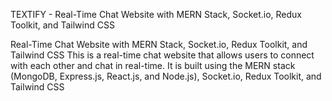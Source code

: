 TEXTIFY - Real-Time Chat Website with MERN Stack, Socket.io, Redux Toolkit, and Tailwind CSS

Real-Time Chat Website with MERN Stack, Socket.io, Redux Toolkit, and Tailwind CSS
This is a real-time chat website that allows users to connect with each other and chat in real-time. It is built using the MERN stack (MongoDB, Express.js, React.js, and Node.js), Socket.io, Redux Toolkit, and Tailwind CSS









